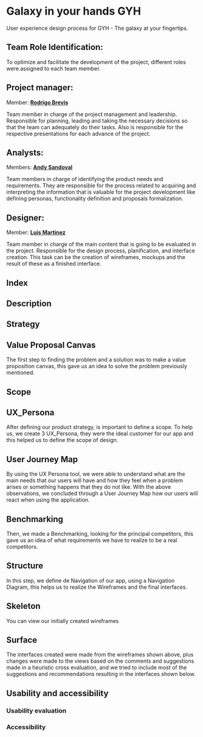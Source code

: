 # Galaxy in your hands GYH
User experience design process for GYH - The galaxy at your fingertips.
## Team Role Identification:
To optimize and facilitate the development of the project, different roles were assigned to each team member.

## Project manager:
Member: [**Rodrigo Brevis**](https://github.com/R0drig0br)

Team member in charge of the project management and leadership. Responsible for planning, leading and taking the necessary decisions  so that the team can adequately do their tasks. Also is responsible for the respective presentations for each advance of the project.

## Analysts:
Members: [**Andy Sandoval**](https://github.com/andysandoval)

Team members in charge of identifying the product needs and requirements. They are responsible for the process related to acquiring and interpreting the information that is valuable for the project development like defining personas, functionality definition and proposals formalization.

## Designer:
Member: [**Luis Martínez**](https://github.com/LX699)

Team member in charge of the main content that is going to be evaluated in the project. Responsible for the design process, planification, and interface creation. This task can be the creation of wireframes, mockups and the result of these as a finished interface.

## Index

## Description

## Strategy
## Value Proposal Canvas

The first step to finding the problem and a solution was to make a value proposition canvas, this gave us an idea to solve the problem previously mentioned.

## Scope
## UX_Persona

After defining our product strategy, is important to define a scope.  To help us, we create 3 UX_Persona, they were the ideal customer for our app and this helped us to define the scope of design.

## User Journey Map

By using the UX Persona tool, we were able to understand what are the main needs that our users will have and how they feel when a problem arises or something happens that they do not like. With the above observations, we concluded through a User Journey Map how our users will react when using the application.

## Benchmarking 

Then, we made a Benchmarking, looking for the principal competitors, this gave us an idea of what requirements we have to realize to be a real 
competitors.

## Structure
In this step, we define de Navigation of our app, using a Navigation Diagram, this helps us to realize the Wireframes and the final interfaces.

## Skeleton
You can view our initially created wireframes

## Surface
The interfaces created were made from the wireframes shown above, plus changes were made to the views based on the comments and suggestions made in a heuristic cross evaluation, and we tried to include most of the suggestions and recommendations resulting in the interfaces shown below.

## Usability and accessibility

### Usability evaluation

### Accessibility

